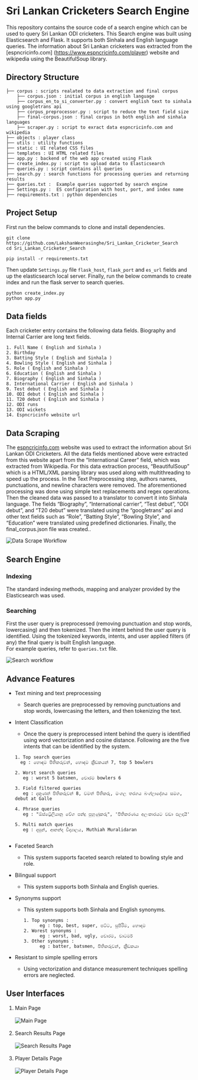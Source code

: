 # Sri Lankan Cricketers Search Engine

This repository contains the source code of a search engine which can be used to query Sri Lankan ODI cricketers. This
Search engine was built using Elasticsearch and Flask. It supports both Sinhala and English language queries. The
information about Sri Lankan cricketers was extracted from the [espncricinfo.com] (https://www.espncricinfo.com/player)
website and wikipedia using the BeautifulSoup library.

## Directory Structure

```
├── corpus : scripts realated to data extraction and final corpus
    ├── corpus.json : initial corpus in english language
    ├── corpus_en_to_si_converter.py : convert english text to sinhala using googletrans api
    ├── corpus_preprocessor.py : script to reduce the text field size
    ├── final-corpus.json : final corpus in both english and sinhala languages
    ├── scraper.py : script to exract data espncricinfo.com and wikipedia              
├── objects : player class 
├── utils : utility functions
├── static : UI related CSS files
├── templates : UI HTML related files  
├── app.py : backend of the web app created using Flask
├── create_index.py : script to upload data to Elasticsearch
├── queries.py : script contains all queries
├── search.py : search functions for processing queries and returning results
├── queries.txt :  Example queries supported by search engine  
├── Settings.py :  ES configuration with host, port, and index name
├── requirements.txt : python dependencies

```

## Project Setup

First run the below commands to clone and install dependencies.

```
git clone https://github.com/LakshanWeerasinghe/Sri_Lankan_Cricketer_Search
cd Sri_Lankan_Cricketer_Search

pip install -r requirements.txt
```

Then update `Settings.py` file `flask_host`, `flask_port` and `es_url` fields and up the elasticsearch local server.
Finally, run the below commands to create index and run the flask server to search queries.

```
python create_index.py
python app.py
```

## Data fields

Each cricketer entry contains the following data fields. Biography and Internal Carrier are long text fields.

    1. Full Name ( English and Sinhala )
    2. Birthday 
    3. Batting Style ( English and Sinhala )
    4. Bowling Style ( English and Sinhala )
    5. Role ( English and Sinhala ) 
    6. Education ( English and Sinhala )
    7. Biography ( English and Sinhala )
    8. International Carrier ( English and Sinhala )
    9. Test debut ( English and Sinhala )
    10. ODI debut ( English and Sinhala )
    11. T20 debut ( English and Sinhala )
    12. ODI runs
    13. ODI wickets
    14. Espncricinfo website url

## Data Scraping

The [espncricinfo.com](https://www.espncricinfo.com/player) website was used to extract the information about Sri Lankan
ODI Cricketers. All the data fields mentioned above were extracted from this website apart from the “International
Career” field, which was extracted from Wikipedia. For this data extraction process, “BeautifulSoup” which is a HTML/XML
parsing library was used along with multithreading to speed up the process. In the Text Preprocessing step, authors
names, punctuations, and newline characters were removed. The aforementioned processing was done using simple text
replacements and regex operations. Then the cleaned data was passed to a translator to convert it into Sinhala language.
The fields “Biography”, “International carrier”, “Test debut”, “ODI debut”, and “T20 debut” were translated using the
“googletrans” api and other text fields such as “Role”, “Batting Style”, “Bowling Style”, and “Education” were
translated using predefined dictionaries. Finally, the final_corpus.json file was created..

![Data Scrape Workflow](assets/images/scrape.png)

## Search Engine

### Indexing

The standard indexing methods, mapping and analyzer provided by the Elasticsearch was used.

### Searching

First the user query is preprocessed (removing punctuation and stop words, lowercasing) and then tokenized. Then the
intent behind the user query is identified. Using the tokenized keywords, intents, and user applied filters (if any) the
final query is built English language. 
<br />
For example queries, refer to `queries.txt` file.

![Search workflow](assets/images/search.png)

## Advance Features

- Text mining and text preprocessing
    - Search queries are preprocessed by removing punctuations and stop words, lowercasing the letters, and then
      tokenizing the text.


- Intent Classification
    - Once the query is preprocessed intent behind the query is identified using word vectorization and cosine distance.
      Following are the five intents that can be identified by the system.

    ```
    1. Top search queries
      eg : හොඳම පිතිකරුවන්, හොඳම ක්‍රීඩකයන් 7, top 5 bowlers
    
    2. Worst search queries
       eg : worst 5 batsmen, චොරම bowlers 6
    
    3. Field filtered queries
       eg : දකුණත් පිතිකරුවන් 8, වමත් පිතිකරු, මංගල තරගය බංග්ලාදේශය සමග, debut at Galle
    
    4. Phrase queries
       eg : "ඕස්ට්‍රේලියානු වේග පන්දු පුහුණුකරු", 'පිතිකරණය අලංකාරයට වඩා ඵලදායී'
    
    5. Multi match queries
       eg : දසුන්, ආනන්ද විද්‍යාලය, Muthiah Muralidaran
       
    ```

- Faceted Search
    - This system supports faceted search related to bowling style and role.

- Bilingual support
    - This system supports both Sinhala and English queries.

- Synonyms support
    - This system supports both Sinhala and English synonyms.
      ```
      1. Top synonyms :
            eg : top, best, super, පට්ට, සුපිරිම, හොඳම
      2. Worest synonyms :
            eg : worst, bad, ugly, චොරම, චාටර්ම
      3. Other synonyms :
            eg : batter, batsmen, පිතිකරුවන්, ක්‍රීඩකයා
      ```

- Resistant to simple spelling errors
    - Using vectorization and distance measurement techniques spelling errors are neglected.

## User Interfaces

1. Main Page
   <br/><br/>
   ![Main Page](assets/images/main.PNG)
   <br /><br />
2. Search Results Page
   <br/><br/>
   ![Search Results Page](assets/images/results.PNG)
   <br/><br/>
3. Player Details Page
   <br/><br/>
   ![Player Details Page](assets/images/player.PNG)

